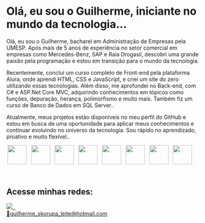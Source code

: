 <div>
<h1>Olá, eu sou o Guilherme, iniciante no mundo da tecnologia...</h1>

<p>Olá, eu sou o Guilherme, bacharel em Administração de Empresas pela UMESP. Após mais de 5 anos de experiência no setor comercial em empresas como Mercedes-Benz, SAP e Raia Drogasil, descobri uma grande paixão pela programação e estou em transição para o mundo da tecnologia.</p>
  
  <p>Recentemente, concluí um curso completo de Front-end pela plataforma Alura, onde aprendi HTML, CSS e JavaScript, e criei um site do zero utilizando essas tecnologias. Além disso, me aprofundei no Back-end, com C# e ASP.Net Core MVC, adquirindo conhecimentos em tópicos como funções, depuração, herança, polimorfismo e muito mais. Também fiz um curso de Banco de Dados em SQL Server.</b>.</p>
    
  <p>Atualmente, meus projetos estão disponíveis no meu perfil do GitHub e estou em busca de uma oportunidade para aplicar meus conhecimentos e continuar evoluindo no universo da tecnologia. Sou rápido no aprendizado, proativo e muito flexível.</b>.</p>

<div>
<header>
<img src="https://cdn.jsdelivr.net/gh/devicons/devicon/icons/javascript/javascript-original.svg" height="50" width="50"/>
&nbsp
<img src="https://cdn.jsdelivr.net/gh/devicons/devicon/icons/html5/html5-original.svg" height="50" width="50"/>
&nbsp
<img src="https://cdn.jsdelivr.net/gh/devicons/devicon/icons/css3/css3-original.svg" height="50" width="50"/>
&nbsp     
<img src="https://cdn.jsdelivr.net/gh/devicons/devicon/icons/bootstrap/bootstrap-original-wordmark.svg" height="50" width="50" />
&nbsp 
<img src="https://cdn.jsdelivr.net/gh/devicons/devicon/icons/vscode/vscode-original.svg" height="50" width="50"/>
&nbsp 
<img src="https://cdn.jsdelivr.net/gh/devicons/devicon/icons/csharp/csharp-original.svg" height="50" width="50" />
&nbsp
<img src="https://cdn.jsdelivr.net/gh/devicons/devicon/icons/microsoftsqlserver/microsoftsqlserver-plain-wordmark.svg" height="50" width="50" />  
&nbsp  
<img src="https://cdn.jsdelivr.net/gh/devicons/devicon/icons/visualstudio/visualstudio-plain.svg" height="50" width="50" />
&nbsp
<link rel="stylesheet" type='text/css' href="https://cdn.jsdelivr.net/gh/devicons/devicon@latest/devicon.min.css" />
&nbsp
<link rel="stylesheet" type='text/css' href="https://cdn.jsdelivr.net/gh/devicons/devicon@latest/devicon.min.css" />


</header> 
</div>
<p></p>
<div>
<h2><b>Acesse minhas redes:</b></h2>
<a href='https://www.linkedin.com/in/guilherme-skorupa/' target='_blank'><img src='https://img.shields.io/badge/LinkedIn-0077B5?style=for-the-badge&logo=linkedin&logoColor=white target='_blank'</a> 
&nbsp 
</div>
<div>
📧guilherme_skorupa_leite@hotmail.com
</div>
